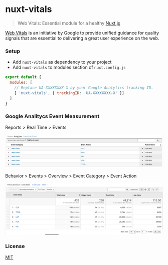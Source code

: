 # nuxt-vitals

> Web Vitals: Essential module for a healthy [Nuxt.js](https://github.com/nuxt/nuxt.js)

[Web Vitals](https://web.dev/vitals/) is an initiative by Google to provide unified guidance for quality signals that are essential to delivering a great user experience on the web.

### Setup

- Add `nuxt-vitals` as dependency to your project
- Add `nuxt-vitals` to modules section of `nuxt.config.js`

```javascript
export default {
  modules: [
    // Replace UA-XXXXXXXX-X by your Google Analytics tracking ID.
    [ 'nuxt-vitals', { trackingID: 'UA-XXXXXXXX-X' }]
  ]
}
```

### Google Analitycs Event Measurement

Reports > Real Time > Events

![Real Time Events](/images/realtime-events.png)

Behavior > Events > Overview > Event Category > Event Action

![Events Actions](/images/event-action.png)

### License

[MIT](https://opensource.org/licenses/MIT)
